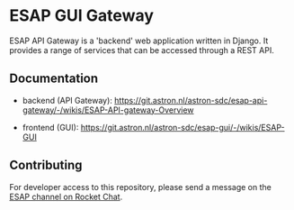 # ESAP GUI Gateway
ESAP API Gateway is a 'backend' web application written in Django.
It provides a range of services that can be accessed through a REST API.

## Documentation 
* backend (API Gateway): https://git.astron.nl/astron-sdc/esap-api-gateway/-/wikis/ESAP-API-gateway-Overview

* frontend (GUI): https://git.astron.nl/astron-sdc/esap-gui/-/wikis/ESAP-GUI


## Contributing

For developer access to this repository, please send a message on the[ ESAP channel on Rocket Chat](https://chat.escape2020.de/channel/esap).
